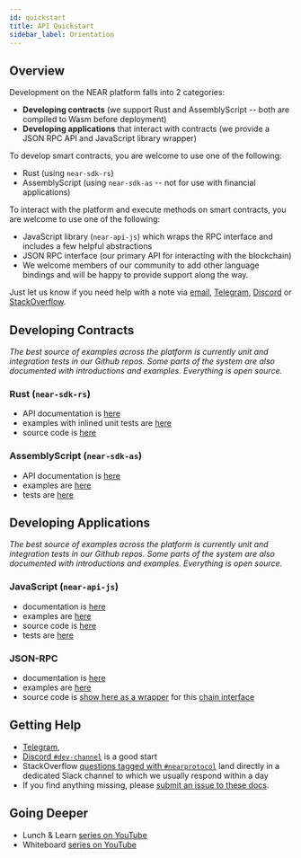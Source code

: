 ```yaml
---
id: quickstart
title: API Quickstart
sidebar_label: Orientation
---
```


## Overview

Development on the NEAR platform falls into 2 categories: 
- **Developing contracts** (we support Rust and AssemblyScript -- both are compiled to Wasm before deployment)
- **Developing applications** that interact with contracts (we provide a JSON RPC API and JavaScript library wrapper)

To develop smart contracts, you are welcome to use one of the following:
- Rust (using `near-sdk-rs`)
- AssemblyScript (using `near-sdk-as` -- not for use with financial applications)

To interact with the platform and execute methods on smart contracts, you are welcome to use one of the following:
- JavaScript library (`near-api-js`) which wraps the RPC interface and includes a few helpful abstractions
- JSON RPC interface (our primary API for interacting with the blockchain)
- We welcome members of our community to add other language bindings and will be happy to provide support along the way.  

Just let us know if you need help with a note via [email](mailto:hello@near.org), [Telegram](https://t.me/cryptonear), [Discord](http://near.chat/) or [StackOverflow](https://stackoverflow.com/questions/tagged/nearprotocol).


## Developing Contracts

*The best source of examples across the platform is currently unit and integration tests in our Github repos.  Some parts of the system are also documented with introductions and examples.  Everything is open source.*

### Rust (`near-sdk-rs`)
- API documentation is [here](https://docs.rs/near-sdk)
- examples with inlined unit tests are [here](https://github.com/near/near-sdk-rs/tree/master/examples)
- source code is [here](https://github.com/near/near-sdk-rs)

### AssemblyScript (`near-sdk-as`)
- API documentation is [here](https://near.github.io/near-sdk-as)
- examples are [here](https://github.com/near-examples)
- tests are [here](https://github.com/near/near-sdk-as/tree/master/assembly/__tests__)

## Developing Applications

*The best source of examples across the platform is currently unit and integration tests in our Github repos.  Some parts of the system are also documented with introductions and examples.  Everything is open source.*

### JavaScript (`near-api-js`)
- documentation is [here](/docs/roles/developer/examples/near-api-js/introduction)
- examples are [here](/docs/roles/developer/examples/near-api-js/examples)
- source code is [here](https://github.com/near/near-api-js/tree/master/src)
- tests are [here](https://github.com/near/near-api-js/tree/master/test)

### JSON-RPC
- documentation is [here](/docs/api/rpc)
- examples are [here](/docs/roles/developer/examples/near-api-js/examples#jsonrpcprovider)
- source code is [show here as a wrapper](https://github.com/near/near-api-js/blob/master/src/providers/json-rpc-provider.ts) for this [chain interface](https://github.com/nearprotocol/nearcore/blob/master/chain/jsonrpc/src/lib.rs#L209)


## Getting Help
- [Telegram](https://t.me/cryptonear),
- [Discord `#dev-channel`](http://near.chat/) is a good start
- StackOverflow [questions tagged with `#nearprotocol`](https://stackoverflow.com/questions/tagged/nearprotocol) land directly in a dedicated Slack channel to which we usually respond within a day
- If you find anything missing, please [submit an issue to these docs](https://github.com/nearprotocol/docs/issues).

## Going Deeper
- Lunch & Learn [series on YouTube](https://www.youtube.com/watch?v=mhJXsOKoSdg&list=PL9tzQn_TEuFW_t9QDzlQJZpEQnhcZte2y)
- Whiteboard [series on YouTube](http://near.ai/wbs)
